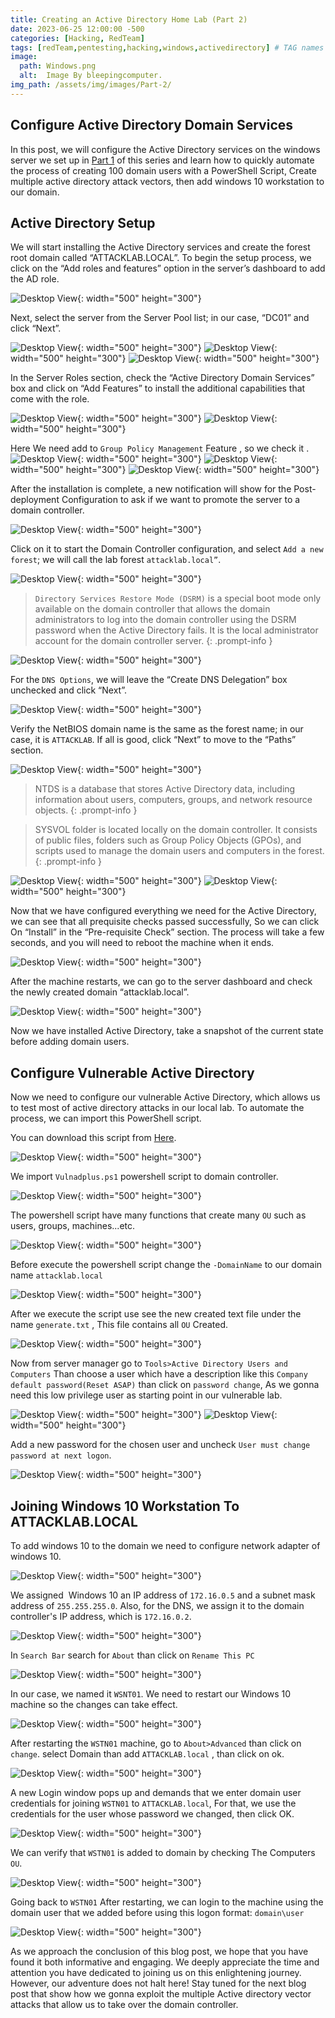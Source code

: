 ```yaml
---
title: Creating an Active Directory Home Lab (Part 2)
date: 2023-06-25 12:00:00 -500
categories: [Hacking, RedTeam]
tags: [redTeam,pentesting,hacking,windows,activedirectory] # TAG names should always be lowercase
image:
  path: Windows.png
  alt:  Image By bleepingcomputer.
img_path: /assets/img/images/Part-2/
---
```



## Configure Active Directory Domain Services

In this post, we will configure the Active Directory services on the windows server we set up in [Part 1](https://wailbld.github.io/posts/Active-Directory-Lab-Part-1/) of this series and learn how to quickly automate the process of creating 100 domain users with a PowerShell Script, Create multiple active directory attack vectors, then add windows 10 workstation to our domain.


## Active Directory Setup

We will start installing the Active Directory services and create the forest root domain called “ATTACKLAB.LOCAL”. To begin the setup process, we click on the “Add roles and features” option in the server’s dashboard to add the AD role.

![Desktop View](1-Add-Role.png){: width="500" height="300"}

Next, select the server from the Server Pool list; in our case, “DC01” and click “Next”.

![Desktop View](2-Add-Role.png){: width="500" height="300"}
![Desktop View](3-Add-Role.png){: width="500" height="300"}
![Desktop View](4-Add-Role.png){: width="500" height="300"}

In the Server Roles section, check the “Active Directory Domain Services” box and click on “Add Features” to install the additional capabilities that come with the role.

![Desktop View](5-Add-ADDS.png){: width="500" height="300"}
![Desktop View](6-Add-ADDS.png){: width="500" height="300"}

Here We need add to `Group Policy Management` Feature , so we check it .
![Desktop View](7-Add-ADDS.png){: width="500" height="300"}
![Desktop View](8-Add-ADDS.png){: width="500" height="300"}
![Desktop View](9-1-Add-ADDS.png){: width="500" height="300"}

After the installation is complete, a new notification will show for the Post-deployment Configuration to ask if we want to promote the server to a domain controller.

![Desktop View](9-Add-ADDS.png){: width="500" height="300"}

Click on it to start the Domain Controller configuration, and select `Add a new forest`; we will call the lab forest `attacklab.local”`.

![Desktop View](10-configure-domain.png){: width="500" height="300"}

> `Directory Services Restore Mode (DSRM)` is a special boot mode only available on the domain controller that allows the domain administrators to log into the domain controller using the DSRM password when the Active Directory fails. It is the local administrator account for the domain controller server.
{: .prompt-info }

![Desktop View](11-configure-domain.png){: width="500" height="300"}



For the `DNS Options`, we will leave the “Create DNS Delegation” box unchecked and click “Next”.


![Desktop View](12-configure-domain.png){: width="500" height="300"}

Verify the NetBIOS domain name is the same as the forest name; in our case, it is `ATTACKLAB`. If all is good, click “Next” to move to the “Paths” section.

![Desktop View](13-configure-domain.png){: width="500" height="300"}

> NTDS is a database that stores Active Directory data, including information about users, computers, groups, and network resource objects.
{: .prompt-info }

> SYSVOL folder is located locally on the domain controller. It consists of public files, folders such as Group Policy Objects (GPOs), and scripts used to manage the domain users and computers in the forest.
{: .prompt-info }

![Desktop View](14-configure-domain.png){: width="500" height="300"}
![Desktop View](15-configure-domain.png){: width="500" height="300"}

Now that we have configured everything we need for the Active Directory, we can see that all prequisite checks passed successfully, So we can click On  “Install” in the “Pre-requisite Check” section. The process will take a few seconds, and you will need to reboot the machine when it ends.

![Desktop View](16-configure-domain.png){: width="500" height="300"}

After the machine restarts, we can go to the server dashboard and check the newly created domain “attacklab.local”.

![Desktop View](17-configure-domain.png){: width="500" height="300"}

Now we have installed Active Directory, take a snapshot of the current state before adding domain users.

## Configure Vulnerable Active Directory
Now we need to configure our vulnerable Active Directory, which allows us to test most of active directory attacks in our local lab. To automate the process, we can import this PowerShell script.

You can download this script from [Here](https://github.com/Wailbld/Vulnerable-AD).

![Desktop View](18-configure-domain.png){: width="500" height="300"}

We import  `Vulnadplus.ps1` powershell script to domain controller.

![Desktop View](19-0-add-users.png){: width="500" height="300"}

The powershell script have many functions that create many `OU` such as users, groups, machines...etc.

![Desktop View](19-1-add-users.png){: width="500" height="300"}

Before execute the powershell script change the `-DomainName` to our domain name `attacklab.local`

![Desktop View](20-add-users.png){: width="500" height="300"}

After we execute the script use see the new created text file under the name `generate.txt` , This file contains all `OU` Created.

![Desktop View](21-add-users.png){: width="500" height="300"}

Now from server manager go to `Tools>Active Directory Users and Computers` Than choose a user which have a description like this `Company default password(Reset ASAP)` than click on `password change`, As we gonna need this low privilege user as starting point in our vulnerable lab.

![Desktop View](22-1-add-users.png){: width="500" height="300"}
![Desktop View](22-2-add-users.png){: width="500" height="300"}

Add a new password for the chosen user and uncheck `User must change password at next logon`.

![Desktop View](22-3-add-users.png){: width="500" height="300"}


## Joining Windows 10 Workstation To ATTACKLAB.LOCAL

To add windows 10 to the domain we need to configure network adapter of windows 10.

![Desktop View](23-add-workstation.png){: width="500" height="300"}

We assigned  Windows 10 an IP address of `172.16.0.5` and a subnet mask address of `255.255.255.0`. Also, for the DNS, we assign it to the domain controller's IP address, which is `172.16.0.2`.

![Desktop View](24-add-workstation.png){: width="500" height="300"}

In `Search Bar` search for `About` than click on `Rename This PC`

![Desktop View](25-add-workstation.png){: width="500" height="300"}

In our case, we named it `WSNT01`. We need to restart our Windows 10 machine so the changes can take effect.

![Desktop View](26-add-workstation.png){: width="500" height="300"}

After restarting the `WSTN01` machine, go to `About>Advanced` than click on `change`.
select Domain than add `ATTACKLAB.local` , than click on ok.

![Desktop View](27-add-workstation.png){: width="500" height="300"}

A new Login window pops up and demands that we enter domain user credentials for joining `WSTN01` to `ATTACKLAB.local`, For that, we use the credentials for the user whose password we changed, then click OK.

![Desktop View](28-add-workstation.png){: width="500" height="300"}

We can verify that `WSTN01` is added to domain by checking The Computers `OU`.

![Desktop View](29-add-workstation.png){: width="500" height="300"}

Going back to `WSTN01` After restarting, we can login to the machine using the domain user that we added before using this logon format: `domain\user`

![Desktop View](30-add-workstation.png){: width="500" height="300"}

As we approach the­ conclusion of this blog post, we hope that you have found it both informative and engaging. We deeply appreciate the time and attention you have­ dedicated to joining us on this enlightening journey. However, our adventure does not halt here! Stay tuned for the next blog post that show how we gonna exploit the multiple Active directory vector attacks that allow us to take over the domain controller. 

